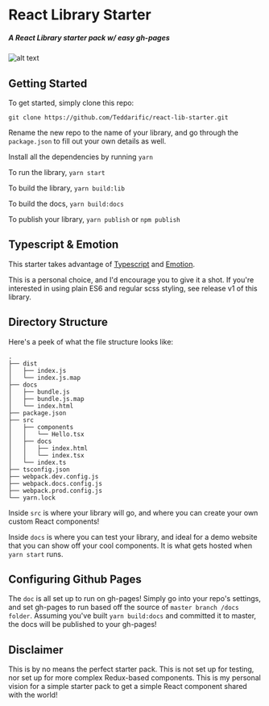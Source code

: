 # React Library Starter

##### A React Library starter pack w/ easy gh-pages

![alt text](https://img.shields.io/github/license/teddarific/react-lib-starter.svg 'MIT License')

## Getting Started

To get started, simply clone this repo:

```
git clone https://github.com/Teddarific/react-lib-starter.git
```

Rename the new repo to the name of your library, and go through the `package.json` to fill out your own details as well.

Install all the dependencies by running
`yarn`

To run the library, `yarn start`

To build the library, `yarn build:lib`

To build the docs, `yarn build:docs`

To publish your library, `yarn publish` or `npm publish`

## Typescript & Emotion

This starter takes advantage of [Typescript](https://www.typescriptlang.org/) and [Emotion](https://emotion.sh/docs/@emotion/core).

This is a personal choice, and I'd encourage you to give it a shot. If you're interested in using plain ES6 and regular scss styling,
see release v1 of this library.

## Directory Structure

Here's a peek of what the file structure looks like:

```
.
├── dist
│   ├── index.js
│   └── index.js.map
├── docs
│   ├── bundle.js
│   ├── bundle.js.map
│   └── index.html
├── package.json
├── src
│   ├── components
│   │   └── Hello.tsx
│   ├── docs
│   │   ├── index.html
│   │   └── index.tsx
│   └── index.ts
├── tsconfig.json
├── webpack.dev.config.js
├── webpack.docs.config.js
├── webpack.prod.config.js
└── yarn.lock
```

Inside `src` is where your library will go, and where you can create your own custom React components!

Inside `docs` is where you can test your library, and ideal for a demo website that you can show off your cool components. It is what gets hosted when `yarn start` runs.

## Configuring Github Pages

The `doc` is all set up to run on gh-pages! Simply go into your repo's settings, and set gh-pages to run based off the source of `master branch /docs folder`. Assuming you've built `yarn build:docs` and committed it to master, the docs will be published to your gh-pages!

## Disclaimer

This is by no means the perfect starter pack. This is not set up for testing, nor set up for more complex Redux-based components. This is my personal vision for a simple starter pack to get a simple React component shared with the world!
